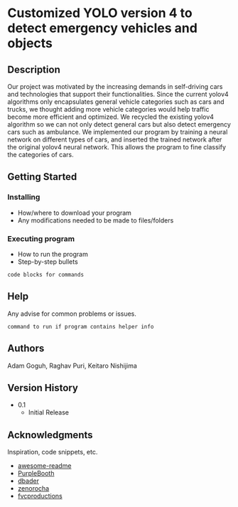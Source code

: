 # Customized YOLO version 4 to detect emergency vehicles and objects

## Description

Our project was motivated by the increasing demands in self-driving cars and technologies that support their functionalities. Since the current yolov4 algorithms only encapsulates general vehicle categories such as cars and trucks, we thought adding more vehicle categories would help traffic become more efficient and optimized. We recycled the existing yolov4 algorithm so we can not only detect general cars but also detect emergency cars such as ambulance. We implemented our program by training a neural network on different types of cars, and inserted the trained network after the original yolov4 neural network. This allows the program to fine classify the categories of cars.

## Getting Started

### Installing

* How/where to download your program
* Any modifications needed to be made to files/folders

### Executing program

* How to run the program
* Step-by-step bullets
```
code blocks for commands
```

## Help

Any advise for common problems or issues.
```
command to run if program contains helper info
```

## Authors

Adam Goguh, Raghav Puri, Keitaro Nishijima

## Version History

* 0.1
    * Initial Release

## Acknowledgments

Inspiration, code snippets, etc.
* [awesome-readme](https://github.com/matiassingers/awesome-readme)
* [PurpleBooth](https://gist.github.com/PurpleBooth/109311bb0361f32d87a2)
* [dbader](https://github.com/dbader/readme-template)
* [zenorocha](https://gist.github.com/zenorocha/4526327)
* [fvcproductions](https://gist.github.com/fvcproductions/1bfc2d4aecb01a834b46)
